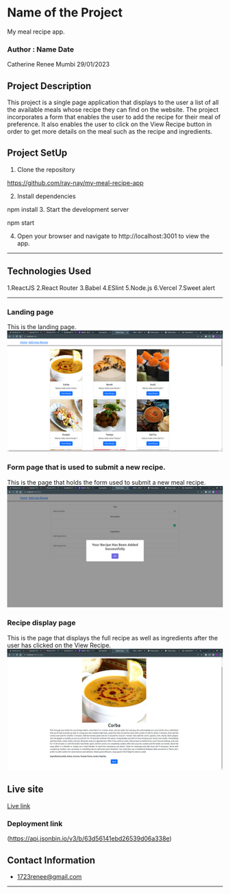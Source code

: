 # Name of the Project
My meal recipe app.
### Author : Name Date
Catherine Renee Mumbi 29/01/2023
## Project Description
This project is a single page application that displays to the user a list of all the available meals whose recipe they can find on the website. The project incorporates a form that enables the user to add the recipe for their meal of preference. It also enables the user to click on the View Recipe button in order to get more details on the meal such as the recipe and ingredients.

## Project SetUp 
1. Clone the repository

https://github.com/ray-nay/my-meal-recipe-app

2. Install dependencies

npm install
3. Start the development server

npm start


4. Open your browser and navigate to http://localhost:3001 to view the app.
******

## Technologies Used
1.ReactJS
2.React Router
3.Babel
4.ESlint
5.Node.js
6.Vercel
7.Sweet alert
*****

### Landing page 
This is the landing page.
![Landing page](./images/homepage.png)
### Form page that is used to submit a new recipe.
This is the page that holds the form used to submit a new meal recipe.
![Submission page](./images/submit.png)
### Recipe display page
This is the page that displays the full recipe as well as ingredients after the user has clicked on the View Recipe.
![Search page](./images/viewrecipe.png)

## Live site
[Live link]()

### Deployment link
(https://api.jsonbin.io/v3/b/63d56141ebd26539d06a338e)
## Contact Information
* 1723renee@gmail.com
*****